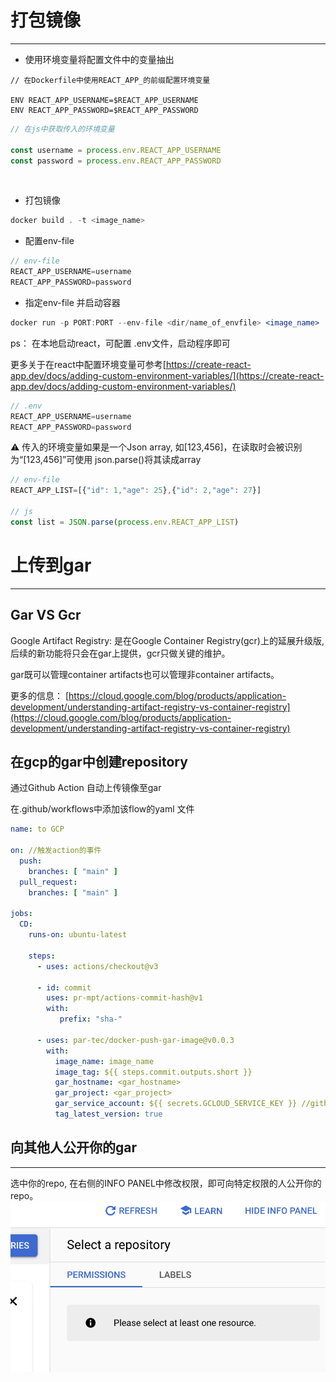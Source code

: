 
# 打包镜像

---

- 使用环境变量将配置文件中的变量抽出

```docker
// 在Dockerfile中使用REACT_APP_的前缀配置环境变量

ENV REACT_APP_USERNAME=$REACT_APP_USERNAME
ENV REACT_APP_PASSWORD=$REACT_APP_PASSWORD
```

```jsx
// 在js中获取传入的环境变量

const username = process.env.REACT_APP_USERNAME
const password = process.env.REACT_APP_PASSWORD
```

 

- 打包镜像

```jsx
docker build . -t <image_name>
```

- 配置env-file

```jsx
// env-file
REACT_APP_USERNAME=username
REACT_APP_PASSWORD=password
```

- 指定env-file 并启动容器

```jsx
docker run -p PORT:PORT --env-file <dir/name_of_envfile> <image_name>
```

ps： 在本地启动react，可配置 .env文件，启动程序即可

更多关于在react中配置环境变量可参考[https://create-react-app.dev/docs/adding-custom-environment-variables/](https://create-react-app.dev/docs/adding-custom-environment-variables/)

```jsx
// .env
REACT_APP_USERNAME=username
REACT_APP_PASSWORD=password
```

⚠️  传入的环境变量如果是一个Json array, 如[123,456]，在读取时会被识别为“[123,456]”可使用 json.parse()将其读成array

```jsx
// env-file
REACT_APP_LIST=[{"id": 1,"age": 25},{"id": 2,"age": 27}]

// js
const list = JSON.parse(process.env.REACT_APP_LIST)
```

# 上传到gar

---

## Gar VS Gcr

Google Artifact Registry: 是在Google Container Registry(gcr)上的延展升级版, 后续的新功能将只会在gar上提供，gcr只做关键的维护。

gar既可以管理container artifacts也可以管理非container artifacts。

更多的信息： [https://cloud.google.com/blog/products/application-development/understanding-artifact-registry-vs-container-registry](https://cloud.google.com/blog/products/application-development/understanding-artifact-registry-vs-container-registry)

## 在gcp的gar中创建repository

通过Github Action 自动上传镜像至gar

在.github/workflows中添加该flow的yaml 文件

```yaml
name: to GCP

on: //触发action的事件
  push:
    branches: [ "main" ]
  pull_request:
    branches: [ "main" ]

jobs:
  CD:
    runs-on: ubuntu-latest

    steps:
      - uses: actions/checkout@v3 

      - id: commit
        uses: pr-mpt/actions-commit-hash@v1
        with:
           prefix: "sha-"

      - uses: par-tec/docker-push-gar-image@v0.0.3
        with:
          image_name: image_name
          image_tag: ${{ steps.commit.outputs.short }}
          gar_hostname: <gar_hostname>
          gar_project: <gar_project>
          gar_service_account: ${{ secrets.GCLOUD_SERVICE_KEY }} //github secret里面存储到gcp ssh key
          tag_latest_version: true
```

## 向其他人公开你的gar

---

选中你的repo, 在右侧的INFO PANEL中修改权限，即可向特定权限的人公开你的repo。
![sreenShot](_image/2022-09-15-1.png)